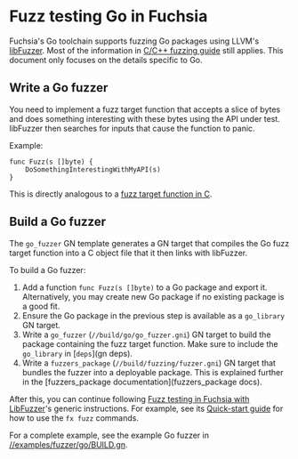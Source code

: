 # Fuzz testing Go in Fuchsia

Fuchsia's Go toolchain supports fuzzing Go packages using LLVM's
[libFuzzer](https://llvm.org/docs/LibFuzzer.html). Most of the information in
[C/C++ fuzzing guide](libfuzzer.md) still applies. This document only focuses on
the details specific to Go.

## Write a Go fuzzer

You need to implement a fuzz target function that accepts a slice
of bytes and does something interesting with these bytes using the API under
test. libFuzzer then searches for inputs that cause the function to panic.

Example:

```
func Fuzz(s []byte) {
	DoSomethingInterestingWithMyAPI(s)
}
```

This is directly analogous to a [fuzz target function in
C](https://llvm.org/docs/LibFuzzer.html#fuzz-target).

## Build a Go fuzzer

The `go_fuzzer` GN template generates a GN target that compiles the Go fuzz
target function into a C object file that it then links with libFuzzer.

To build a Go fuzzer:

1. Add a function `func Fuzz(s []byte)` to a Go package and export
   it. Alternatively, you may create new Go package if no existing package is a
   good fit.
1. Ensure the Go package in the previous step is available as a `go_library` GN
   target.
1. Write a `go_fuzzer` (`//build/go/go_fuzzer.gni`) GN target to build the
   package containing the fuzz target function. Make sure to include the
   `go_library` in [`deps`](gn deps).
1. Write a `fuzzers_package` (`//build/fuzzing/fuzzer.gni`) GN target that
   bundles the fuzzer into a deployable package. This is explained further in
   the [fuzzers_package documentation](fuzzers_package docs).

After this, you can continue following [Fuzz testing in Fuchsia with
LibFuzzer](libfuzzer.md)'s generic instructions. For example, see its
[Quick-start guide](libfuzzer.md#quick-start-guide) for how to use the `fx fuzz`
commands.

For a complete example, see the example Go fuzzer in
[//examples/fuzzer/go/BUILD.gn](/examples/fuzzer/go/BUILD.gn).

[gn deps]: https://gn.googlesource.com/gn/+/master/docs/reference.md#var_deps
[fuzzers_package docs]: libfuzzer.md#the-fuzzers-package-gn-template
